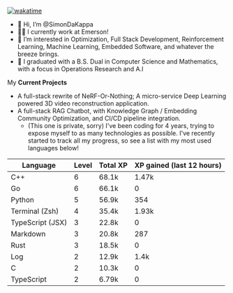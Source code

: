 
[![wakatime](https://wakatime.com/badge/user/50e6c678-94a9-4739-af51-360aeb113c51.svg)](https://wakatime.com/@50e6c678-94a9-4739-af51-360aeb113c51)

- 👋 Hi, I’m @SimonDaKappa
- 🧑‍💼 I currently work at Emerson!
- 👀 I’m interested in Optimization, Full Stack Development, Reinforcement Learning, Machine Learning, Embedded Software, and whatever the breeze brings.
- 🌱 I graduated with a B.S. Dual in Computer Science and Mathematics, with a focus in Operations Research and A.I

My **Current Projects** 
- A full-stack rewrite of NeRF-Or-Nothing; A micro-service Deep Learning powered 3D video reconstruction application.
- A full-stack RAG Chatbot, with Knowledge Graph / Embedding Community Optimization, and CI/CD pipeline integration.
  - (This one is private, sorry)
I've been coding for 4 years, trying to expose myself to as many technologies as possible. I've recently started to track all my progress, so see
a list with my most used languages below!

| Language | Level | Total XP | XP gained (last 12 hours) |
| --- | --- | --- | --- |
| C++ | 6 | 68.1k | 1.47k |
| Go | 6 | 66.1k | 0 |
| Python | 5 | 56.9k | 354 |
| Terminal (Zsh) | 4 | 35.4k | 1.93k |
| TypeScript (JSX) | 3 | 22.8k | 0 |
| Markdown | 3 | 20.8k | 287 |
| Rust | 3 | 18.5k | 0 |
| Log | 2 | 12.9k | 1.4k |
| C | 2 | 10.3k | 0 |
| TypeScript | 2 | 6.79k | 0 |